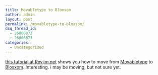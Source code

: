 ```yaml
---
title: Movabletype to Bloxsom
author: admin
layout: post
permalink: /movabletype-to-bloxsom/
dsq_thread_id:
  - 26006873
  - 26006873
categories:
  - Uncategorized
---
```

[this tutorial at Revjim.net][1] shows you how to move from [Movabletype][2] to [Blosxom][3]. Interesting. i may be moving, but not sure yet.

 [1]: http://revjim.net/item/9539/
 [2]: http://www.movabletype.org
 [3]: http://www.blosxom.com